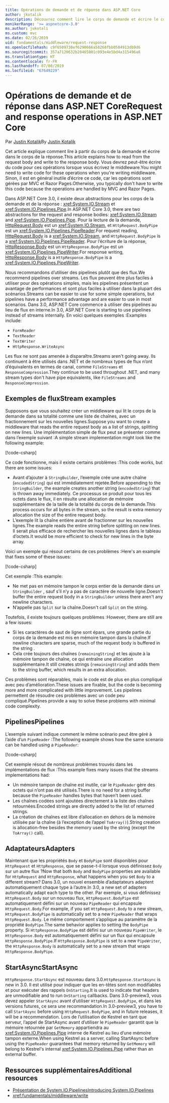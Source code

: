 ```yaml
---
title: Opérations de demande et de réponse dans ASP.NET Core
author: jkotalik
description: Découvrez comment lire le corps de demande et écrire le corps de la réponse dans ASP.NET Core.
monikerRange: '>= aspnetcore-3.0'
ms.author: jukotali
ms.custom: mvc
ms.date: 02/26/2019
uid: fundamentals/middleware/request-response
ms.openlocfilehash: c9f6509738ef6290666a58268fbb0584913db9d6
ms.sourcegitcommit: 357a7120632b20465801c093e4e5bd4a315496a8
ms.translationtype: HT
ms.contentlocale: fr-FR
ms.lasthandoff: 07/08/2019
ms.locfileid: "67649229"
---
```

# <a name="request-and-response-operations-in-aspnet-core"></a><span data-ttu-id="18d01-103">Opérations de demande et de réponse dans ASP.NET Core</span><span class="sxs-lookup"><span data-stu-id="18d01-103">Request and response operations in ASP.NET Core</span></span>

<span data-ttu-id="18d01-104">Par [Justin Kotalik](https://github.com/jkotalik)</span><span class="sxs-lookup"><span data-stu-id="18d01-104">By [Justin Kotalik](https://github.com/jkotalik)</span></span>

<span data-ttu-id="18d01-105">Cet article explique comment lire à partir du corps de la demande et écrire dans le corps de la réponse.</span><span class="sxs-lookup"><span data-stu-id="18d01-105">This article explains how to read from the request body and write to the response body.</span></span> <span data-ttu-id="18d01-106">Vous devrez peut-être écrire du code pour ces opérations lorsque vous écrivez le middleware.</span><span class="sxs-lookup"><span data-stu-id="18d01-106">You might need to write code for these operations when you're writing middleware.</span></span> <span data-ttu-id="18d01-107">Sinon, il est en général inutile d’écrire ce code, car les opérations sont gérées par MVC et Razor Pages.</span><span class="sxs-lookup"><span data-stu-id="18d01-107">Otherwise, you typically don't have to write this code because the operations are handled by MVC and Razor Pages.</span></span>

<span data-ttu-id="18d01-108">Dans ASP.NET Core 3.0, il existe deux abstractions pour les corps de la demande et de la réponse : <xref:System.IO.Stream> et <xref:System.IO.Pipelines.Pipe>.</span><span class="sxs-lookup"><span data-stu-id="18d01-108">In ASP.NET Core 3.0, there are two abstractions for the request and response bodies: <xref:System.IO.Stream> and <xref:System.IO.Pipelines.Pipe>.</span></span> <span data-ttu-id="18d01-109">Pour la lecture de la demande, [HttpRequest.Body](xref:Microsoft.AspNetCore.Http.HttpRequest.Body) est un <xref:System.IO.Stream>, et `HttpRequest.BodyPipe` est un <xref:System.IO.Pipelines.PipeReader>.</span><span class="sxs-lookup"><span data-stu-id="18d01-109">For request reading, [HttpRequest.Body](xref:Microsoft.AspNetCore.Http.HttpRequest.Body) is a <xref:System.IO.Stream>, and `HttpRequest.BodyPipe` is a <xref:System.IO.Pipelines.PipeReader>.</span></span> <span data-ttu-id="18d01-110">Pour l’écriture de la réponse, [HttpResponse.Body](xref:Microsoft.AspNetCore.Http.HttpResponse.Body) est un `HttpResponse.BodyPipe` est un <xref:System.IO.Pipelines.PipeWriter>.</span><span class="sxs-lookup"><span data-stu-id="18d01-110">For response writing, [HttpResponse.Body](xref:Microsoft.AspNetCore.Http.HttpResponse.Body) is a `HttpResponse.BodyPipe` is a <xref:System.IO.Pipelines.PipeWriter>.</span></span>

<span data-ttu-id="18d01-111">Nous recommandons d’utiliser des pipelines plutôt que des flux.</span><span class="sxs-lookup"><span data-stu-id="18d01-111">We recommend pipelines over streams.</span></span> <span data-ttu-id="18d01-112">Les flux peuvent être plus faciles à utiliser pour des opérations simples, mais les pipelines présentent un avantage de performances et sont plus faciles à utiliser dans la plupart des scénarios.</span><span class="sxs-lookup"><span data-stu-id="18d01-112">Streams can be easier to use for some simple operations, but pipelines have a performance advantage and are easier to use in most scenarios.</span></span> <span data-ttu-id="18d01-113">Dans 3.0, ASP.NET Core commence à utiliser des pipelines au lieu de flux en interne.</span><span class="sxs-lookup"><span data-stu-id="18d01-113">In 3.0, ASP.NET Core is starting to use pipelines instead of streams internally.</span></span> <span data-ttu-id="18d01-114">En voici quelques exemples :</span><span class="sxs-lookup"><span data-stu-id="18d01-114">Examples include:</span></span>

- `FormReader`
- `TextReader`
- `TextWriter`
- `HttpResponse.WriteAsync`

<span data-ttu-id="18d01-115">Les flux ne sont pas amenée à disparaître.</span><span class="sxs-lookup"><span data-stu-id="18d01-115">Streams aren't going away.</span></span> <span data-ttu-id="18d01-116">Ils continuent à être utilisés dans .NET et de nombreux types de flux n’ont d’équivalents en termes de canal, comme `FileStreams` et `ResponseCompression`.</span><span class="sxs-lookup"><span data-stu-id="18d01-116">They continue to be used throughout .NET, and many stream types don't have pipe equivalents, like `FileStreams` and `ResponseCompression`.</span></span>

## <a name="stream-examples"></a><span data-ttu-id="18d01-117">Exemples de flux</span><span class="sxs-lookup"><span data-stu-id="18d01-117">Stream examples</span></span>

<span data-ttu-id="18d01-118">Supposons que vous souhaitez créer un middleware qui lit le corps de la demande dans sa totalité comme une liste de chaînes, avec un fractionnement sur les nouvelles lignes.</span><span class="sxs-lookup"><span data-stu-id="18d01-118">Suppose you want to create a middleware that reads the entire request body as a list of strings, splitting on new lines.</span></span> <span data-ttu-id="18d01-119">Une implémentation simple de flux peut se présenter comme dans l’exemple suivant :</span><span class="sxs-lookup"><span data-stu-id="18d01-119">A simple stream implementation might look like the following example:</span></span>

[!code-csharp[](request-response/samples/3.x/RequestResponseSample/Startup.cs?name=GetListOfStringsFromStream)]

<span data-ttu-id="18d01-120">Ce code fonctionne, mais il existe certains problèmes :</span><span class="sxs-lookup"><span data-stu-id="18d01-120">This code works, but there are some issues:</span></span>

- <span data-ttu-id="18d01-121">Avant d’ajouter à `StringBuilder`, l’exemple crée une autre chaîne (`encodedString`) qui est immédiatement rejetée.</span><span class="sxs-lookup"><span data-stu-id="18d01-121">Before appending to the `StringBuilder`, the example creates another string (`encodedString`) that is thrown away immediately.</span></span> <span data-ttu-id="18d01-122">Ce processus se produit pour tous les octets dans le flux, il en résulte une allocation de mémoire supplémentaire de la taille de la totalité du corps de la demande.</span><span class="sxs-lookup"><span data-stu-id="18d01-122">This process occurs for all bytes in the stream, so the result is extra memory allocation the size of the entire request body.</span></span>
- <span data-ttu-id="18d01-123">L’exemple lit la chaîne entière avant de fractionner sur les nouvelles lignes.</span><span class="sxs-lookup"><span data-stu-id="18d01-123">The example reads the entire string before splitting on new lines.</span></span> <span data-ttu-id="18d01-124">Il serait plus efficace de rechercher les nouvelles lignes dans le tableau d’octets.</span><span class="sxs-lookup"><span data-stu-id="18d01-124">It would be more efficient to check for new lines in the byte array.</span></span>

<span data-ttu-id="18d01-125">Voici un exemple qui résout certains de ces problèmes :</span><span class="sxs-lookup"><span data-stu-id="18d01-125">Here's an example that fixes some of these issues:</span></span>

[!code-csharp[](request-response/samples/3.x/RequestResponseSample/Startup.cs?name=GetListOfStringsFromStreamMoreEfficient)]

<span data-ttu-id="18d01-126">Cet exemple :</span><span class="sxs-lookup"><span data-stu-id="18d01-126">This example:</span></span>

- <span data-ttu-id="18d01-127">Ne met pas en mémoire tampon le corps entier de la demande dans un `StringBuilder` , sauf s’il n’y a pas de caractère de nouvelle ligne.</span><span class="sxs-lookup"><span data-stu-id="18d01-127">Doesn't buffer the entire request body in a `StringBuilder` unless there aren't any newline characters.</span></span>
- <span data-ttu-id="18d01-128">N’appelle pas `Split` sur la chaîne.</span><span class="sxs-lookup"><span data-stu-id="18d01-128">Doesn't call `Split` on the string.</span></span>

<span data-ttu-id="18d01-129">Toutefois, il existe toujours quelques problèmes :</span><span class="sxs-lookup"><span data-stu-id="18d01-129">However, there are still are a few issues:</span></span>

- <span data-ttu-id="18d01-130">Si les caractères de saut de ligne sont épars, une grande partie du corps de la demande est mis en mémoire tampon dans la chaîne.</span><span class="sxs-lookup"><span data-stu-id="18d01-130">If newline characters are sparse, much of the request body is buffered in the string .</span></span>
- <span data-ttu-id="18d01-131">Cela crée toujours des chaînes (`remainingString`) et les ajoute à la mémoire tampon de chaîne, ce qui entraîne une allocation supplémentaire.</span><span class="sxs-lookup"><span data-stu-id="18d01-131">It still creates strings (`remainingString`) and adds them to the string buffer, which results in an extra allocation.</span></span>

<span data-ttu-id="18d01-132">Ces problèmes sont réparables, mais le code est de plus en plus compliqué avec peu d’amélioration.</span><span class="sxs-lookup"><span data-stu-id="18d01-132">These issues are fixable, but the code is becoming more and more complicated with little improvement.</span></span> <span data-ttu-id="18d01-133">Les pipelines permettent de résoudre ces problèmes avec un code peu compliqué.</span><span class="sxs-lookup"><span data-stu-id="18d01-133">Pipelines provide a way to solve these problems with minimal code complexity.</span></span>

## <a name="pipelines"></a><span data-ttu-id="18d01-134">Pipelines</span><span class="sxs-lookup"><span data-stu-id="18d01-134">Pipelines</span></span>

<span data-ttu-id="18d01-135">L’exemple suivant indique comment le même scénario peut être géré à l’aide d’un `PipeReader` :</span><span class="sxs-lookup"><span data-stu-id="18d01-135">The following example shows how the same scenario can be handled using a `PipeReader`:</span></span>

[!code-csharp[](request-response/samples/3.x/RequestResponseSample/Startup.cs?name=GetListOfStringFromPipe)]

<span data-ttu-id="18d01-136">Cet exemple résout de nombreux problèmes trouvés dans les implémentations de flux :</span><span class="sxs-lookup"><span data-stu-id="18d01-136">This example fixes many issues that the streams implementations had:</span></span>

- <span data-ttu-id="18d01-137">Un mémoire tampon de chaîne est inutile, car le `PipeReader` gère des octets qui n’ont pas été utilisés.</span><span class="sxs-lookup"><span data-stu-id="18d01-137">There is no need for a string buffer because the `PipeReader` handles bytes that haven't been used.</span></span>
- <span data-ttu-id="18d01-138">Les chaînes codées sont ajoutées directement à la liste des chaînes retournées.</span><span class="sxs-lookup"><span data-stu-id="18d01-138">Encoded strings are directly added to the list of returned strings.</span></span>
- <span data-ttu-id="18d01-139">La création de chaînes est libre d’allocation en dehors de la mémoire utilisée par la chaîne (à l’exception de l’appel `ToArray()`).</span><span class="sxs-lookup"><span data-stu-id="18d01-139">String creation is allocation-free besides the memory used by the string (except the `ToArray()` call).</span></span>

## <a name="adapters"></a><span data-ttu-id="18d01-140">Adaptateurs</span><span class="sxs-lookup"><span data-stu-id="18d01-140">Adapters</span></span>

<span data-ttu-id="18d01-141">Maintenant que les propriétés `Body` et `BodyPipe` sont disponibles pour `HttpRequest` et `HttpResponse`, que se passe-t-il lorsque vous définissez `Body` sur un autre flux ?</span><span class="sxs-lookup"><span data-stu-id="18d01-141">Now that both `Body` and `BodyPipe` properties are available for `HttpRequest` and `HttpResponse`, what happens when you set `Body` to a different stream?</span></span> <span data-ttu-id="18d01-142">Dans 3.0, un nouvel ensemble d’adaptateurs adaptent automatiquement chaque type à l’autre.</span><span class="sxs-lookup"><span data-stu-id="18d01-142">In 3.0, a new set of adapters automatically adapt each type to the other.</span></span> <span data-ttu-id="18d01-143">Par exemple, si vous définissez `HttpRequest.Body` sur un nouveau flux, `HttpRequest.BodyPipe` est automatiquement défini sur un nouveau `PipeReader` qui encapsule `HttpRequest.Body`.</span><span class="sxs-lookup"><span data-stu-id="18d01-143">For example, if you set `HttpRequest.Body` to a new stream, `HttpRequest.BodyPipe` is automatically set to a new `PipeReader` that wraps `HttpRequest.Body`.</span></span> <span data-ttu-id="18d01-144">Le même comportement s’applique au paramètre de la propriété `BodyPipe`.</span><span class="sxs-lookup"><span data-stu-id="18d01-144">The same behavior applies to setting the `BodyPipe` property.</span></span> <span data-ttu-id="18d01-145">Si `HttpResponse.BodyPipe` est défini sur un nouveau `PipeWriter`, le `HttpResponse.Body` est automatiquement défini sur un flux qui encapsule `HttpResponse.BodyPipe`.</span><span class="sxs-lookup"><span data-stu-id="18d01-145">If `HttpResponse.BodyPipe` is set to a new `PipeWriter`, the `HttpResponse.Body` is automatically set to a new stream that wraps `HttpResponse.BodyPipe`.</span></span>

## <a name="startasync"></a><span data-ttu-id="18d01-146">StartAsync</span><span class="sxs-lookup"><span data-stu-id="18d01-146">StartAsync</span></span>

<span data-ttu-id="18d01-147">`HttpResponse.StartAsync` est nouveau dans 3.0.</span><span class="sxs-lookup"><span data-stu-id="18d01-147">`HttpResponse.StartAsync` is new in 3.0.</span></span> <span data-ttu-id="18d01-148">Il est utilisé pour indiquer que les en-têtes sont non modifiables et pour exécuter des rappels `OnStarting`.</span><span class="sxs-lookup"><span data-stu-id="18d01-148">It is used to indicate that headers are unmodifiable and to run `OnStarting` callbacks.</span></span> <span data-ttu-id="18d01-149">Dans 3.0-preview3, vous devez appeler `StartAsync` avant d’utiliser `HttpRequest.BodyPipe`, et dans les versions futures, ce sera une recommandation.</span><span class="sxs-lookup"><span data-stu-id="18d01-149">In 3.0-preview3, you have to call `StartAsync` before using `HttpRequest.BodyPipe`, and in future releases, it will be a recommendation.</span></span> <span data-ttu-id="18d01-150">Lors de l’utilisation de Kestrel en tant que serveur, l’appel de StartAsync avant d’utiliser le `PipeReader` garantit que la mémoire retournée par `GetMemory` appartiendra au <xref:System.IO.Pipelines.Pipe> interne de Kestrel au lieu d’une mémoire tampon externe.</span><span class="sxs-lookup"><span data-stu-id="18d01-150">When using Kestrel as a server, calling StartAsync before using the `PipeReader` guarantees that memory returned by `GetMemory` will belong to Kestrel's internal <xref:System.IO.Pipelines.Pipe> rather than an external buffer.</span></span>

## <a name="additional-resources"></a><span data-ttu-id="18d01-151">Ressources supplémentaires</span><span class="sxs-lookup"><span data-stu-id="18d01-151">Additional resources</span></span>

- [<span data-ttu-id="18d01-152">Présentation de System.IO.Pipelines</span><span class="sxs-lookup"><span data-stu-id="18d01-152">Introducing System.IO.Pipelines</span></span>](https://devblogs.microsoft.com/dotnet/system-io-pipelines-high-performance-io-in-net/)
- <xref:fundamentals/middleware/write>
